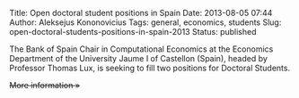 Title: Open doctoral student positions in Spain
Date: 2013-08-05 07:44
Author: Aleksejus Kononovicius
Tags: general, economics, students
Slug: open-doctoral-students-positions-in-spain-2013
Status: published

The
Bank of Spain Chair in Computational Economics at the Economics
Department of the University Jaume I of Castellon (Spain), headed by
Professor Thomas Lux, is seeking to fill two positions for Doctoral
Students.

<del>More information »</del>
